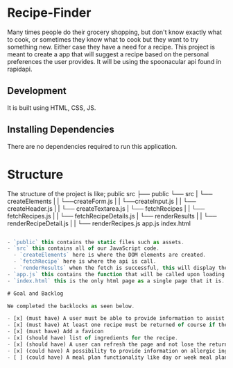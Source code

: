 # Recipe-Finder

Many times people do their grocery shopping, but don't know exactly what to cook, or sometimes they know what to cook but they want to try something new. Either case they have a need for a recipe. This project is meant to create a app that will suggest a recipe based on the personal preferences the user provides. It will be using the spoonacular api found in rapidapi.

## Development

It is built using HTML, CSS, JS.

## Installing Dependencies

There are no dependencies required to run this application.

# Structure

The structure of the project is like;
public
src
├── public
└── src
| └── createElements
| | └──createForm.js
| | └──createInput.js
| | └── createHeader.js
| | └── createTextarea.js
| └── fetchRecipes
| | └── fetchRecipes.js
| | └── fetchRecipeDetails.js
| └── renderResults
| | └── renderRecipeDetail.js
| | └── renderRecipes.js
app.js
index.html

```JavaScript

- `public` this contains the static files such as assets.
- `src` this contains all of our JavaScript code.
  - `createElements` here is where the DOM elements are created.
  - `fetchRecipe` here is where the api is call.
  - `renderResults` when the fetch is successful, this will display the result.
- `app.js` this contains the function that will be called upon loading of the page and it will initiate the app.
- `index.html` this is the only html page as a single page that it is.

# Goal and Backlog

We completed the backlocks as seen below.

- [x] (must have) A user must be able to provide information to assist with the search.
- [x] (must have) At least one recipe must be returned of course if the fetch was successful.
- [x] (must have) Add a favicon
- [x] (should have) list of ingredients for the recipe.
- [x] (should have) A user can refresh the page and not lose the returned result.
- [x] (could have) A possibility to provide information on allergic ingredients and any intolerances.
- [ ] (could have) A meal plan functionality like day or week meal plan.
```
